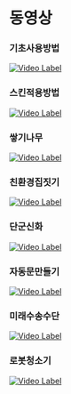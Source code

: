 # 동영상

### 기초사용방법
[![Video Label](http://img.youtube.com/vi/7SBJCzkpODs/0.jpg)](https://youtu.be/7SBJCzkpODs)
### 스킨적용방법
[![Video Label](http://img.youtube.com/vi/MVT-8JAvqfw/0.jpg)](https://youtu.be/MVT-8JAvqfw)
### 쌓기나무
[![Video Label](http://img.youtube.com/vi/6esRYK3UYko/0.jpg)](https://youtu.be/6esRYK3UYko)
### 친환경집짓기
[![Video Label](http://img.youtube.com/vi/Jsypr1KxY7c/0.jpg)](https://youtu.be/Jsypr1KxY7c)
### 단군신화
[![Video Label](http://img.youtube.com/vi/4SGX0BC7fS4/0.jpg)](https://youtu.be/4SGX0BC7fS4)
### 자동문만들기
[![Video Label](http://img.youtube.com/vi/J0rTbSp6kRA/0.jpg)](https://youtu.be/J0rTbSp6kRA)
### 미래수송수단
[![Video Label](http://img.youtube.com/vi/I2enfGJmGkY/0.jpg)](https://youtu.be/I2enfGJmGkY)
### 로봇청소기
[![Video Label](http://img.youtube.com/vi/Z0f2lbQDP1U/0.jpg)](https://youtu.be/Z0f2lbQDP1U)
